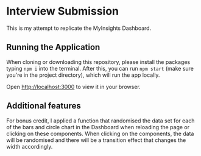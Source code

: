 # Interview Submission

This is my attempt to replicate the MyInsights Dashboard. 

## Running the Application

When cloning or downloading this repository, please install the packages typing `npm i` into the terminal. After this, you can run `npm start` (make sure you're in the project directory), which will run the app locally. 

Open [http://localhost:3000](http://localhost:3000) to view it in your browser.

## Additional features

For bonus credit, I applied a function that randomised the data set for each of the bars and circle chart in the Dashboard when reloading the page or clicking on these components. When clicking on the components, the data will be randomised and there will be a transition effect that changes the width accordingly. 

